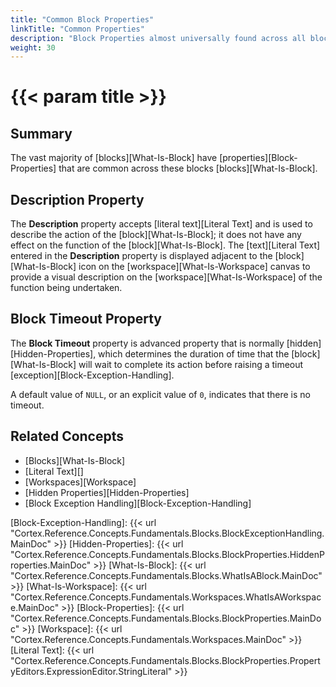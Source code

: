 ```yaml
---
title: "Common Block Properties"
linkTitle: "Common Properties"
description: "Block Properties almost universally found across all blocks."
weight: 30
---
```


# {{< param title >}}

## Summary

The vast majority of [blocks][What-Is-Block] have [properties][Block-Properties] that are common across these blocks [blocks][What-Is-Block].

## Description Property

The **Description** property accepts [literal text][Literal Text] and is used to describe the action of the [block][What-Is-Block]; it does not have any effect on the function of the [block][What-Is-Block]. The [text][Literal Text] entered in the **Description** property is displayed adjacent to the [block][What-Is-Block] icon on the [workspace][What-Is-Workspace] canvas to provide a visual description on the [workspace][What-Is-Workspace] of the function being undertaken.

## Block Timeout Property

The **Block Timeout** property is advanced property that is normally [hidden][Hidden-Properties], which determines the duration of time that the [block][What-Is-Block] will wait to complete its action before raising a timeout [exception][Block-Exception-Handling].

A default value of `NULL`, or an explicit value of `0`, indicates that there is no timeout.

## Related Concepts

- [Blocks][What-Is-Block]
- [Literal Text][]
- [Workspaces][Workspace]
- [Hidden Properties][Hidden-Properties]
- [Block Exception Handling][Block-Exception-Handling]

[Block-Exception-Handling]: {{< url "Cortex.Reference.Concepts.Fundamentals.Blocks.BlockExceptionHandling.MainDoc" >}}
[Hidden-Properties]: {{< url "Cortex.Reference.Concepts.Fundamentals.Blocks.BlockProperties.HiddenProperties.MainDoc" >}}
[What-Is-Block]: {{< url "Cortex.Reference.Concepts.Fundamentals.Blocks.WhatIsABlock.MainDoc" >}}
[What-Is-Workspace]: {{< url "Cortex.Reference.Concepts.Fundamentals.Workspaces.WhatIsAWorkspace.MainDoc" >}}
[Block-Properties]: {{< url "Cortex.Reference.Concepts.Fundamentals.Blocks.BlockProperties.MainDoc" >}}
[Workspace]: {{< url "Cortex.Reference.Concepts.Fundamentals.Workspaces.MainDoc" >}}
[Literal Text]: {{< url "Cortex.Reference.Concepts.Fundamentals.Blocks.BlockProperties.PropertyEditors.ExpressionEditor.StringLiteral" >}}
